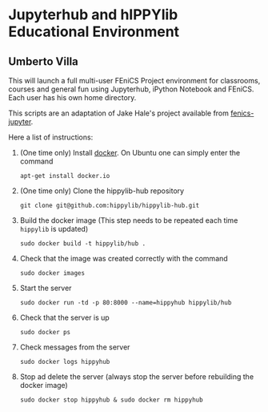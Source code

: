 # Jupyterhub and hIPPYlib Educational Environment
## Umberto Villa

This will launch a full multi-user FEniCS Project environment for classrooms,
courses and general fun using Jupyterhub, iPython Notebook and FEniCS. Each
user has his own home directory.

This scripts are an adaptation of Jake Hale's project available from [fenics-jupyter](https://bitbucket.org/jackhale/fenics-jupyter).

Here a list of instructions:

1. (One time only) Install [docker](https://www.docker.com/). On Ubuntu one can simply enter the command

    ```
    apt-get install docker.io
    ```
    
2. (One time only) Clone the hippylib-hub repository

    ```
    git clone git@github.com:hippylib/hippylib-hub.git
    ```
    
3. Build the docker image (This step needs to be repeated each time `hippylib` is updated)

    ```
    sudo docker build -t hippylib/hub .
    ```
   
4. Check that the image was created correctly with the command

    ```
    sudo docker images
    ```
   
5. Start the server

    ```
    sudo docker run -td -p 80:8000 --name=hippyhub hippylib/hub
    ```
   
6. Check that the server is up

    ```
    sudo docker ps
    ```
   
7. Check messages from the server

    ```
    sudo docker logs hippyhub
    ```
   
8. Stop ad delete the server (always stop the server before rebuilding the docker image)

    ```
    sudo docker stop hippyhub & sudo docker rm hippyhub
    ```
